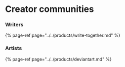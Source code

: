 # Creator communities

### Writers

{% page-ref page="../../products/write-together.md" %}



### Artists

{% page-ref page="../../products/deviantart.md" %}



